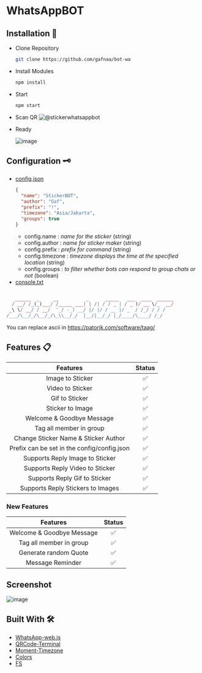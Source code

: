 # WhatsAppBOT

## Installation 📑
* Clone Repository
  ```sh
  git clone https://github.com/gafnaa/bot-wa
  ```
* Install Modules
  ```sh
  npm install
  ```
* Start
  ```sh
  npm start
  ```
* Scan QR
  <img alt="@stickerwhatsappbot" src="https://github.com/DrelezTM/StickerWhatsAppBOT/assets/72683265/2ce59cf0-f26b-4cd0-be1a-12f985720ad9">

* Ready
  
  ![image](https://github.com/user-attachments/assets/4e59a53d-4110-4484-9301-59dd56f36197)


 ## Configuration 🗝
* [config.json](https://github.com/DrelezTM/StickerWhatsAppBOT/blob/main/config/config.json)
  ```json
  {
    "name": "StickerBOT",
    "author": "Gaf",
    "prefix": "!",
    "timezone": "Asia/Jakarta",
    "groups": true
  }
  ```
  * config.name : *name for the sticker* (string)
  * config.author : *name for sticker maker* (string)
  * config.prefix : *prefix for command* (string)
  * config.timezone : *timezone displays the time at the specified location* (string)
  * config.groups : *to filter whether bots can respond to group chats or not* (boolean)
* [console.txt](https://github.com/DrelezTM/StickerWhatsAppBOT/blob/main/config/console.txt)
```php

   ______  _     __          _      _____   ___  ____  ______
  / __/ /_(_)___/ /_____ ___| | /| / / _ | / _ )/ __ \/_  __/
 _\ \/ __/ / __/  '_/ -_) __/ |/ |/ / __ |/ _  / /_/ / / /   
/___/\__/_/\__/_/\_\\__/_/  |__/|__/_/ |_/____/\____/ /_/                                                              
```
  You can replace ascii in https://patorjk.com/software/taag/

## Features 📋
  |                  Features                   | Status |
  |:-------------------------------------------:|:------:|
  |              Image to Sticker               |   ✅    |
  |              Video to Sticker               |   ✅    |
  |               Gif to Sticker                |   ✅    |
  |              Sticker to Image               |   ✅    |
  |          Welcome & Goodbye Message          |   ✅    |
  |           Tag all member in group           |   ✅    |
  |    Change Sticker Name & Sticker Author     |   ✅    |
  | Prefix can be set in the config/config.json |   ✅    |
  |       Supports Reply Image to Sticker       |   ✅    |
  |       Supports Reply Video to Sticker       |   ✅    |
  |        Supports Reply Gif to Sticker        |   ✅    |
  |      Supports Reply Stickers to Images      |   ✅    |

  ### New Features
  |         Features          | Status |
  |:-------------------------:|:------:|
  | Welcome & Goodbye Message |   ✅    |
  |  Tag all member in group  |   ✅    |
  |   Generate random Quote   |   ✅    |
  |     Message Reminder      |   ✅    |
  


## Screenshot
![image](https://github.com/user-attachments/assets/8ebc0511-b8b5-4b17-98c0-cf6347a0fa11)



## Built With 🛠
* [WhatsApp-web.js](https://github.com/pedroslopez/whatsapp-web.js/)
* [QRCode-Terminal](https://www.npmjs.com/package/qrcode-terminal)
* [Moment-Timezone](https://www.npmjs.com/package/moment-timezone)
* [Colors](https://www.npmjs.com/package/colors)
* [FS](https://www.npmjs.com/package/fs)


